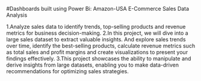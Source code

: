 #Dashboards built using Power Bi: Amazon-USA 
E-Commerce Sales Data Analysis 

1.Analyze sales data to identify trends, top-selling products and  revenue metrics for business decision-making.
2.In this project, we will dive into a large sales dataset to extract valuable insights. And explore sales trends over time, identify the best-selling products, calculate revenue metrics such as total sales and profit margins and create visualizations to present your findings effectively.
3.This project showcases the ability to manipulate and derive insights from large datasets, enabling you to make data-driven recommendations for optimizing sales strategies.
